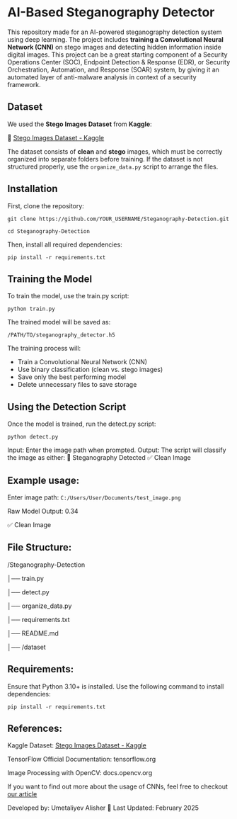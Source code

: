 # AI-Based Steganography Detector
This repository made for an AI-powered steganography detection system using deep learning. The project includes **training a Convolutional Neural Network (CNN)** on stego images and detecting hidden information inside digital images.  This project can be a great starting component of a Security Operations Center (SOC), Endpoint Detection & Response (EDR), or Security Orchestration, Automation, and Response (SOAR) system, by giving it an automated layer of anti-malware analysis in context of a security framework.


## **Dataset**
We used the **Stego Images Dataset** from **Kaggle**:

🔗 [Stego Images Dataset - Kaggle](https://www.kaggle.com/datasets/marcozuppelli/stegoimagesdataset)

The dataset consists of **clean** and **stego** images, which must be correctly organized into separate folders before training.
If the dataset is not structured properly, use the `organize_data.py` script to arrange the files.


## **Installation**
First, clone the repository:

`git clone https://github.com/YOUR_USERNAME/Steganography-Detection.git`

`cd Steganography-Detection`


Then, install all required dependencies:

`pip install -r requirements.txt`


## **Training the Model**
To train the model, use the train.py script:

`python train.py`

The trained model will be saved as:

`/PATH/TO/steganography_detector.h5`

The training process will:
- Train a Convolutional Neural Network (CNN)
- Use binary classification (clean vs. stego images)
- Save only the best performing model
- Delete unnecessary files to save storage

## **Using the Detection Script**
Once the model is trained, run the detect.py script:

`python detect.py`

Input: Enter the image path when prompted.
Output: The script will classify the image as either:
🛑 Steganography Detected
✅ Clean Image


## **Example usage:**

Enter image path: `C:/Users/User/Documents/test_image.png`

Raw Model Output: 0.34

✅ Clean Image

## **File Structure:**
/Steganography-Detection

│── train.py 

│── detect.py 

│── organize_data.py 

│── requirements.txt 

│── README.md     

│── /dataset     

## **Requirements:**

Ensure that Python 3.10+ is installed. Use the following command to install dependencies:

`pip install -r requirements.txt`

## **References:**

Kaggle Dataset: [Stego Images Dataset - Kaggle](https://www.kaggle.com/datasets/marcozuppelli/stegoimagesdataset)

TensorFlow Official Documentation: tensorflow.org

Image Processing with OpenCV: docs.opencv.org

If you want to find out more about the usage of CNNs, feel free to checkout [our article](https://ieeexplore.ieee.org/document/10811228)

Developed by: Umetaliyev Alisher
📅 Last Updated: February 2025

